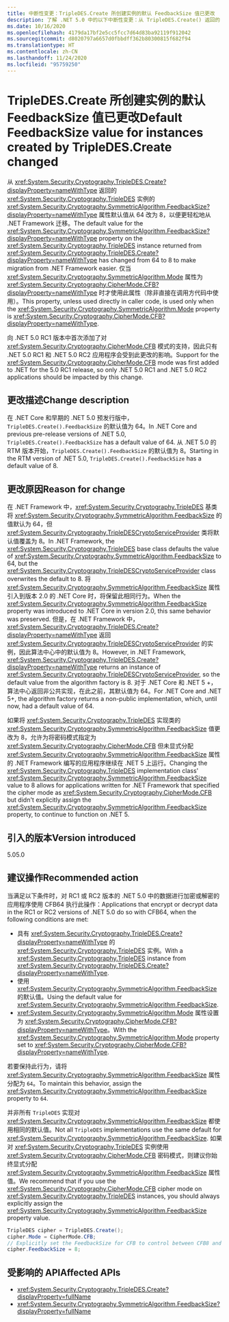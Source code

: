 ```yaml
---
title: 中断性变更：TripleDES.Create 所创建实例的默认 FeedbackSize 值已更改
description: 了解 .NET 5.0 中的以下中断性变更：从 TripleDES.Create() 返回的 TripleDES 实例的 FeedbackSize 属性默认值已从 64 更改为 8。
ms.date: 10/16/2020
ms.openlocfilehash: 4179da17bf2e5cc5fcc7d64d83ba92119f912042
ms.sourcegitcommit: d8020797a6657d0fbbdff362b80300815f682f94
ms.translationtype: HT
ms.contentlocale: zh-CN
ms.lasthandoff: 11/24/2020
ms.locfileid: "95759250"
---
```

# <a name="default-feedbacksize-value-for-instances-created-by-tripledescreate-changed"></a><span data-ttu-id="bcccb-103">TripleDES.Create 所创建实例的默认 FeedbackSize 值已更改</span><span class="sxs-lookup"><span data-stu-id="bcccb-103">Default FeedbackSize value for instances created by TripleDES.Create changed</span></span>

<span data-ttu-id="bcccb-104">从 <xref:System.Security.Cryptography.TripleDES.Create?displayProperty=nameWithType> 返回的 <xref:System.Security.Cryptography.TripleDES> 实例的 <xref:System.Security.Cryptography.SymmetricAlgorithm.FeedbackSize?displayProperty=nameWithType> 属性默认值从 64 改为 8，以便更轻松地从 .NET Framework 迁移。</span><span class="sxs-lookup"><span data-stu-id="bcccb-104">The default value for the <xref:System.Security.Cryptography.SymmetricAlgorithm.FeedbackSize?displayProperty=nameWithType> property on the <xref:System.Security.Cryptography.TripleDES> instance returned from <xref:System.Security.Cryptography.TripleDES.Create?displayProperty=nameWithType> has changed from 64 to 8 to make migration from .NET Framework easier.</span></span> <span data-ttu-id="bcccb-105">仅当 <xref:System.Security.Cryptography.SymmetricAlgorithm.Mode> 属性为 <xref:System.Security.Cryptography.CipherMode.CFB?displayProperty=nameWithType> 时才使用此属性（除非直接在调用方代码中使用）。</span><span class="sxs-lookup"><span data-stu-id="bcccb-105">This property, unless used directly in caller code, is used only when the <xref:System.Security.Cryptography.SymmetricAlgorithm.Mode> property is <xref:System.Security.Cryptography.CipherMode.CFB?displayProperty=nameWithType>.</span></span>

<span data-ttu-id="bcccb-106">向 .NET 5.0 RC1 版本中首次添加了对 <xref:System.Security.Cryptography.CipherMode.CFB> 模式的支持，因此只有 .NET 5.0 RC1 和 .NET 5.0 RC2 应用程序会受到此更改的影响。</span><span class="sxs-lookup"><span data-stu-id="bcccb-106">Support for the <xref:System.Security.Cryptography.CipherMode.CFB> mode was first added to .NET for the 5.0 RC1 release, so only .NET 5.0 RC1 and .NET 5.0 RC2 applications should be impacted by this change.</span></span>

## <a name="change-description"></a><span data-ttu-id="bcccb-107">更改描述</span><span class="sxs-lookup"><span data-stu-id="bcccb-107">Change description</span></span>

<span data-ttu-id="bcccb-108">在 .NET Core 和早期的 .NET 5.0 预发行版中，`TripleDES.Create().FeedbackSize` 的默认值为 64。</span><span class="sxs-lookup"><span data-stu-id="bcccb-108">In .NET Core and previous pre-release versions of .NET 5.0, `TripleDES.Create().FeedbackSize` has a default value of 64.</span></span> <span data-ttu-id="bcccb-109">从 .NET 5.0 的 RTM 版本开始，`TripleDES.Create().FeedbackSize` 的默认值为 8。</span><span class="sxs-lookup"><span data-stu-id="bcccb-109">Starting in the RTM version of .NET 5.0, `TripleDES.Create().FeedbackSize` has a default value of 8.</span></span>

## <a name="reason-for-change"></a><span data-ttu-id="bcccb-110">更改原因</span><span class="sxs-lookup"><span data-stu-id="bcccb-110">Reason for change</span></span>

<span data-ttu-id="bcccb-111">在 .NET Framework 中，<xref:System.Security.Cryptography.TripleDES> 基类将 <xref:System.Security.Cryptography.SymmetricAlgorithm.FeedbackSize> 的值默认为 64，但 <xref:System.Security.Cryptography.TripleDESCryptoServiceProvider> 类将默认值覆盖为 8。</span><span class="sxs-lookup"><span data-stu-id="bcccb-111">In .NET Framework, the <xref:System.Security.Cryptography.TripleDES> base class defaults the value of <xref:System.Security.Cryptography.SymmetricAlgorithm.FeedbackSize> to 64, but the <xref:System.Security.Cryptography.TripleDESCryptoServiceProvider> class overwrites the default to 8.</span></span> <span data-ttu-id="bcccb-112">将 <xref:System.Security.Cryptography.SymmetricAlgorithm.FeedbackSize> 属性引入到版本 2.0 的 .NET Core 时，将保留此相同行为。</span><span class="sxs-lookup"><span data-stu-id="bcccb-112">When the <xref:System.Security.Cryptography.SymmetricAlgorithm.FeedbackSize> property was introduced to .NET Core in version 2.0, this same behavior was preserved.</span></span> <span data-ttu-id="bcccb-113">但是，在 .NET Framework 中，<xref:System.Security.Cryptography.TripleDES.Create?displayProperty=nameWithType> 返回 <xref:System.Security.Cryptography.TripleDESCryptoServiceProvider> 的实例，因此算法中心中的默认值为 8。</span><span class="sxs-lookup"><span data-stu-id="bcccb-113">However, in .NET Framework, <xref:System.Security.Cryptography.TripleDES.Create?displayProperty=nameWithType> returns an instance of <xref:System.Security.Cryptography.TripleDESCryptoServiceProvider>, so the default value from the algorithm factory is 8.</span></span> <span data-ttu-id="bcccb-114">对于 .NET Core 和 .NET 5 +，算法中心返回非公共实现，在此之前，其默认值为 64。</span><span class="sxs-lookup"><span data-stu-id="bcccb-114">For .NET Core and .NET 5+, the algorithm factory returns a non-public implementation, which, until now, had a default value of 64.</span></span>

<span data-ttu-id="bcccb-115">如果将 <xref:System.Security.Cryptography.TripleDES> 实现类的 <xref:System.Security.Cryptography.SymmetricAlgorithm.FeedbackSize> 值更改为 8，允许为将密码模式指定为 <xref:System.Security.Cryptography.CipherMode.CFB> 但未显式分配 <xref:System.Security.Cryptography.SymmetricAlgorithm.FeedbackSize> 属性的 .NET Framework 编写的应用程序继续在 .NET 5 上运行。</span><span class="sxs-lookup"><span data-stu-id="bcccb-115">Changing the <xref:System.Security.Cryptography.TripleDES> implementation class' <xref:System.Security.Cryptography.SymmetricAlgorithm.FeedbackSize> value to 8 allows for applications written for .NET Framework that specified the cipher mode as <xref:System.Security.Cryptography.CipherMode.CFB> but didn't explicitly assign the <xref:System.Security.Cryptography.SymmetricAlgorithm.FeedbackSize> property, to continue to function on .NET 5.</span></span>

## <a name="version-introduced"></a><span data-ttu-id="bcccb-116">引入的版本</span><span class="sxs-lookup"><span data-stu-id="bcccb-116">Version introduced</span></span>

<span data-ttu-id="bcccb-117">5.0</span><span class="sxs-lookup"><span data-stu-id="bcccb-117">5.0</span></span>

## <a name="recommended-action"></a><span data-ttu-id="bcccb-118">建议操作</span><span class="sxs-lookup"><span data-stu-id="bcccb-118">Recommended action</span></span>

<span data-ttu-id="bcccb-119">当满足以下条件时，对 RC1 或 RC2 版本的 .NET 5.0 中的数据进行加密或解密的应用程序使用 CFB64 执行此操作：</span><span class="sxs-lookup"><span data-stu-id="bcccb-119">Applications that encrypt or decrypt data in the RC1 or RC2 versions of .NET 5.0 do so with CFB64, when the following conditions are met:</span></span>

- <span data-ttu-id="bcccb-120">具有 <xref:System.Security.Cryptography.TripleDES.Create?displayProperty=nameWithType> 的 <xref:System.Security.Cryptography.TripleDES> 实例。</span><span class="sxs-lookup"><span data-stu-id="bcccb-120">With a <xref:System.Security.Cryptography.TripleDES> instance from <xref:System.Security.Cryptography.TripleDES.Create?displayProperty=nameWithType>.</span></span>
- <span data-ttu-id="bcccb-121">使用 <xref:System.Security.Cryptography.SymmetricAlgorithm.FeedbackSize> 的默认值。</span><span class="sxs-lookup"><span data-stu-id="bcccb-121">Using the default value for <xref:System.Security.Cryptography.SymmetricAlgorithm.FeedbackSize>.</span></span>
- <span data-ttu-id="bcccb-122"><xref:System.Security.Cryptography.SymmetricAlgorithm.Mode> 属性设置为 <xref:System.Security.Cryptography.CipherMode.CFB?displayProperty=nameWithType>。</span><span class="sxs-lookup"><span data-stu-id="bcccb-122">With the <xref:System.Security.Cryptography.SymmetricAlgorithm.Mode> property set to <xref:System.Security.Cryptography.CipherMode.CFB?displayProperty=nameWithType>.</span></span>

<span data-ttu-id="bcccb-123">若要保持此行为，请将 <xref:System.Security.Cryptography.SymmetricAlgorithm.FeedbackSize> 属性分配为 `64`。</span><span class="sxs-lookup"><span data-stu-id="bcccb-123">To maintain this behavior, assign the <xref:System.Security.Cryptography.SymmetricAlgorithm.FeedbackSize> property to `64`.</span></span>

<span data-ttu-id="bcccb-124">并非所有 `TripleDES` 实现对 <xref:System.Security.Cryptography.SymmetricAlgorithm.FeedbackSize> 都使用相同的默认值。</span><span class="sxs-lookup"><span data-stu-id="bcccb-124">Not all `TripleDES` implementations use the same default for <xref:System.Security.Cryptography.SymmetricAlgorithm.FeedbackSize>.</span></span> <span data-ttu-id="bcccb-125">如果对 <xref:System.Security.Cryptography.TripleDES> 实例使用 <xref:System.Security.Cryptography.CipherMode.CFB> 密码模式，则建议你始终显式分配 <xref:System.Security.Cryptography.SymmetricAlgorithm.FeedbackSize> 属性值。</span><span class="sxs-lookup"><span data-stu-id="bcccb-125">We recommend that if you use the <xref:System.Security.Cryptography.CipherMode.CFB> cipher mode on <xref:System.Security.Cryptography.TripleDES> instances, you should always explicitly assign the <xref:System.Security.Cryptography.SymmetricAlgorithm.FeedbackSize> property value.</span></span>

```csharp
TripleDES cipher = TripleDES.Create();
cipher.Mode = CipherMode.CFB;
// Explicitly set the FeedbackSize for CFB to control between CFB8 and CFB64.
cipher.FeedbackSize = 8;
```

## <a name="affected-apis"></a><span data-ttu-id="bcccb-126">受影响的 API</span><span class="sxs-lookup"><span data-stu-id="bcccb-126">Affected APIs</span></span>

- <xref:System.Security.Cryptography.TripleDES.Create?displayProperty=fullName>
- <xref:System.Security.Cryptography.SymmetricAlgorithm.FeedbackSize?displayProperty=fullName>

<!--

### Affected APIs

- `M:System.Security.Cryptography.TripleDES.Create`
- `P:System.Security.Cryptography.SymmetricAlgorithm.FeedbackSize`

### Category

- Cryptography

-->
